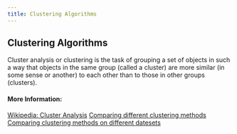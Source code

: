 ```yaml
---
title: Clustering Algorithms
---
```

## Clustering Algorithms

Cluster analysis or clustering is the task of grouping a set of objects in such a way that objects in the same group (called a cluster) are more similar (in some sense or another) to each other than to those in other groups (clusters).


<!-- The article goes here, in GitHub-flavored Markdown. Feel free to add YouTube videos, images, and CodePen/JSBin embeds  -->

#### More Information:
<!-- Please add any articles you think might be helpful to read before writing the article -->

[Wikipedia: Cluster Analysis](https://en.wikipedia.org/wiki/Cluster_analysis)
[Comparing different clustering methods](http://hdbscan.readthedocs.io/en/latest/comparing_clustering_algorithms.html)
[Comparing clustering methods on different datesets](http://scikit-learn.org/stable/modules/clustering.html)
